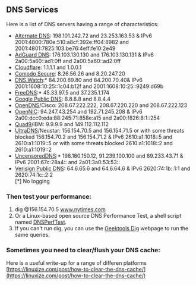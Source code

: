 ## DNS Services  

Here is a list of DNS servers having a range of characteristics:  

* [Alternate DNS](https://alternate-dns.com/): 198.101.242.72 and 23.253.163.53 & IPv6 2001:4800:780e:510:a8cf:392e:ff04:8982 and 2001:4801:7825:103:be76:4eff:fe10:2e49  
* [AdGuard DNS](https://adguard.com/en/adguard-dns/overview.html): 176.103.130.130 and 176.103.130.131 & IPv6 2a00:5a60::ad1:0ff and 2a00:5a60::ad2:0ff  
* [Cloudflare](https://www.cloudflare.com/dns/): 1.1.1.1 and 1.0.0.1  
* [Comodo Secure](https://www.comodo.com/secure-dns): 8.26.56.26 and 8.20.247.20  
* [DNS.Watch](https://dns.watch/index):* 84.200.69.80 and 84.200.70.40& IPv6 2001:1608:10:25::1c04:b12f and 2001:1608:10:25::9249:d69b  
* [FreeDNS](https://freedns.zone/en/):* 45.33.97.5 and 37.235.1.174  
* [Google Public DNS](https://developers.google.com/speed/public-dns/): 8.8.8.8 and 8.8.4.4  
* [OpenDNS](https://www.opendns.com/)/Cisco: 208.67.222.222, 208.67.220.220 and 208.67.222.123  
* [OpenNIC](https://www.opennic.org/): 94.247.43.254 and 192.71.245.208 & IPv6 2a00:dcc0:eda:88:245:71:858e:a15 and 2a00:f826:8:1::254  
* [Quad9](https://www.quad9.net/)/IBM: 9.9.9.9 and 149.112.112.112  
* [UltraDNS](https://www.publicdns.neustar/)/Neustar: 156.154.70.5 and 156.154.71.5 or with some threats blocked 156.154.70.2 and 156.154.71.2 & IPv6 2610:a1:1018::5 and 2610:a1:1019::5 or with some threats blocked 2610:a1:1018::2 and 2610:a1:1019::2   
* [UncensoredDNS](https://blog.uncensoreddns.org/):* 198.180.150.12, 91.239.100.100 and 89.233.43.71 & IPv6 2001:67c:28a4:: and 2a01:3a0:53:53::  
* [Verisign Public DNS](https://www.verisign.com/en_US/security-services/public-dns/index.xhtml): 64.6.65.6 and 64.6.64.6 & IPv6 2620:74:1b::1:1 and 2620:74:1c::2:2  
[*] No logging

### Then test your performance:  
1. dig @156.154.70.5 www.nytimes.com  
2. Or a Linux-based open source DNS Performance Test, a shell script named [DNSPerfTest](https://github.com/cleanbrowsing/dnsperftest).  
3. If you can't run dig, you can use the [Geektools Dig](http://www.geektools.com/digtool.php) webpage to run the same queries.  

### Sometimes you need to clear/flush your DNS cache:  
Here is a useful write-up for a range of differen platforms [https://linuxize.com/post/how-to-clear-the-dns-cache/](https://linuxize.com/post/how-to-clear-the-dns-cache/)  
